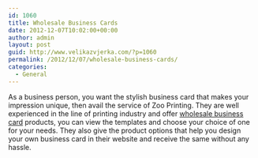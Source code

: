 ```yaml
---
id: 1060
title: Wholesale Business Cards
date: 2012-12-07T10:02:00+00:00
author: admin
layout: post
guid: http://www.velikazvjerka.com/?p=1060
permalink: /2012/12/07/wholesale-business-cards/
categories:
  - General
---
```

As a business person, you want the stylish business card that makes your impression unique, then avail the service of Zoo Printing. They are well experienced in the line of printing industry and offer [wholesale business card](http://www.zooprinting.com/products/businesscards) products, you can view the templates and choose your choice of one for your needs. They also give the product options that help you design your own business card in their website and receive the same without any hassle.
